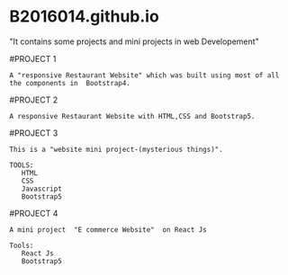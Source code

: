 # B2016014.github.io

"It contains some projects and mini projects in web Developement"

#PROJECT 1

    A "responsive Restaurant Website" which was built using most of all the components in  Bootstrap4.
    
#PROJECT 2

    A responsive Restaurant Website with HTML,CSS and Bootstrap5.
    
#PROJECT 3
     
    This is a "website mini project-(mysterious things)".
    
    TOOLS:
       HTML
       CSS
       Javascript
       Bootstrap5
       
#PROJECT 4
   
    A mini project  "E commerce Website"  on React Js
    
    Tools:
       React Js
       Bootstrap5
     
     
   
